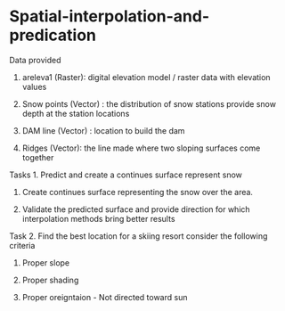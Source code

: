 # Spatial-interpolation-and-predication

Data provided

1.	areleva1 (Raster): digital elevation model / raster data with elevation values 

2.	Snow points (Vector) : the distribution of snow stations provide snow depth at the station locations 

3.	DAM line (Vector) : location to build the dam 

4.	Ridges (Vector):  the line made where two sloping surfaces come together



Tasks 1. Predict and create a continues surface represent snow 

1.	Create continues surface representing the snow over the area. 

2.	Validate the predicted surface and provide direction for which interpolation methods bring better results 

Task 2. Find the best location for a skiing resort consider the following criteria 

1.	Proper slope

2.	Proper shading 

3.	Proper oreigntaion - Not directed toward sun

